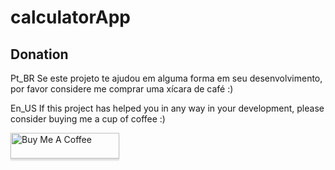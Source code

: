 # calculatorApp

## Donation

Pt_BR
Se este projeto te ajudou em alguma forma em seu desenvolvimento, por favor considere me comprar uma xícara de café :)

En_US
If this project has helped you in any way in your development, please consider buying me a cup of coffee :)


<a href="https://www.buymeacoffee.com/matheusmoliver" target="_blank"><img src="https://www.buymeacoffee.com/assets/img/custom_images/orange_img.png" alt="Buy Me A Coffee" style="height: 41px !important;width: 174px !important;box-shadow: 0px 3px 2px 0px rgba(190, 190, 190, 0.5) !important;-webkit-box-shadow: 0px 3px 2px 0px rgba(190, 190, 190, 0.5) !important;" ></a>
